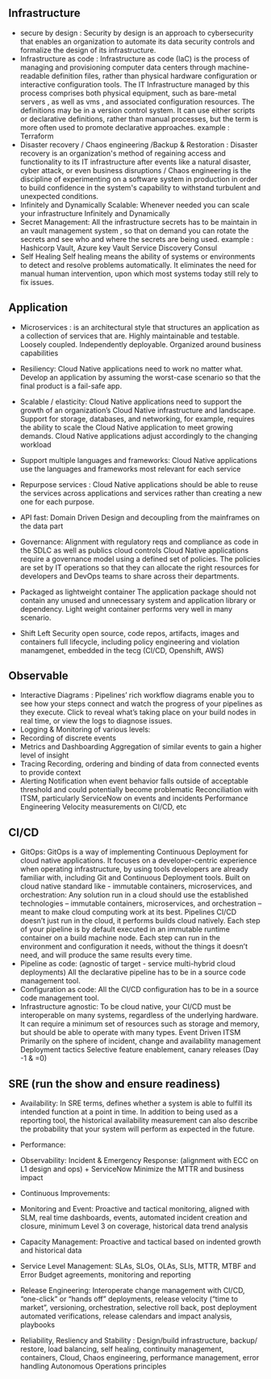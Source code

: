 ## Infrastructure  
- secure by design :
Security by design is an approach to cybersecurity that enables an organization to automate its data security controls and formalize the design of its infrastructure.
- Infrastructure as code :
Infrastructure as code (IaC) is the process of managing and provisioning computer data centers  through machine-readable definition files, rather than physical hardware configuration or interactive configuration tools. The IT Infrastructure managed by this process comprises both physical equipment, such as bare-metal servers , as well as vms , and associated configuration resources. The definitions may be in a version control system. It can use either scripts or declarative definitions, rather than manual processes, but the term is more often used to promote declarative approaches. example : Terraform
- Disaster recovery / Chaos engineering /Backup & Restoration :
Disaster recovery is an organization's method of regaining access and functionality to its IT infrastructure after events like a natural disaster, cyber attack, or even business disruptions / Chaos engineering is the discipline of experimenting on a software system in production in order to build confidence in the system's capability to withstand turbulent and unexpected conditions.
- Infinitely and Dynamically Scalable:
Whenever needed you can scale your infrastructure Infinitely and Dynamically
- Secret Management:
All the infrastructure secrets has to be maintain in an vault management system , so that on demand you can rotate the secrets and see who and where the secrets are being used. example : Hashicorp Vault, Azure key Vault
Service Discovery 
Consul
- Self Healing
Self healing means the ability of systems or environments to detect and resolve problems automatically. It eliminates the need for manual human intervention, upon which most systems today still rely to fix issues.

## Application
- Microservices :
 is an architectural style that structures an application as a collection of services that are. Highly maintainable and testable. Loosely coupled. Independently deployable. Organized around business capabilities 
- Resiliency:
Cloud Native applications need to work no matter what. Develop an application by assuming the worst-case scenario so that the final product is a fail-safe app.
- Scalable / elasticity:
Cloud Native applications need to support the growth of an organization’s Cloud Native infrastructure and landscape. Support for storage, databases, and networking, for example, requires the ability to scale the Cloud Native application to meet growing demands. Cloud Native applications adjust accordingly to the changing workload
- Support multiple languages and frameworks:
Cloud Native applications use the languages and frameworks most relevant for each service
- Repurpose services :
Cloud Native applications should be able to reuse the services across applications and services rather than creating a new one for each purpose.
- API fast:
Domain Driven Design and decoupling from the mainframes on the data part
- Governance: Alignment with regulatory reqs and compliance as code in the SDLC as well as publics cloud controls
 Cloud Native applications require a governance model using a defined set of policies. The policies are set by IT operations so that they can allocate the right resources for developers and DevOps teams to share across their departments. 
- Packaged as lightweight container
The application package should not contain any unused and unnecessary system and application library or dependency. Light weight container performs very well in many scenario. 

- Shift Left Security
open source, code repos, artifacts, images and containers full lifecycle, including policy engineering and violation manamgenet, embedded in the tecg (CI/CD, Openshift, AWS)

## Observable
- Interactive Diagrams :
Pipelines’ rich workflow diagrams enable you to see how your steps connect and watch the progress of your pipelines as they execute. Click to reveal what’s taking place on your build nodes in real time, or view the logs to diagnose issues.
- Logging & Monitoring of various levels:
- Recording of discrete events
- Metrics and Dashboarding 
Aggregation of similar events to gain a higher level of insight
- Tracing
Recording, ordering and binding of data from connected events to provide context
- Alerting
Notification when event behavior falls outside of acceptable threshold and could potentially become problematic
Reconciliation with ITSM, particularly ServiceNow on events and incidents
Performance Engineering
Velocity measurements on CI/CD, etc 

## CI/CD
- GitOps:
GitOps is a way of implementing Continuous Deployment for cloud native applications. It focuses on a developer-centric experience when operating infrastructure, by using tools developers are already familiar with, including Git and Continuous Deployment tools. 
Built on cloud native standard like - immutable containers, microservices, and orchestration:
Any solution run in a cloud should use the established technologies – immutable containers, microservices, and orchestration – meant to make cloud computing work at its best. Pipelines CI/CD doesn’t just run in the cloud, it performs builds cloud natively. Each step of your pipeline is by default executed in an immutable runtime container on a build machine node. Each step can run in the environment and configuration it needs, without the things it doesn’t need, and will produce the same results every time.
- Pipeline as code: (agnostic of target - service multi-hybrid cloud deployments)
All the declarative pipeline  has to be in a source code management tool.
- Configuration as code:
All the CI/CD configuration has to be in a source code management tool.
- Infrastructure agnostic:
To be cloud native, your CI/CD must be interoperable on many systems, regardless of the underlying hardware. It can require a minimum set of resources such as storage and memory, but should be able to operate with many types.
Event Driven ITSM Primarily on the sphere of incident, change and availability management 
Deployment tactics
Selective feature enablement, canary releases (Day -1 & =0)

## SRE (run the show and ensure readiness)
- Availability: 
In SRE terms, defines whether a system is able to fulfill its intended function at a point in time. In addition to being used as a reporting tool, the historical availability measurement can also describe the probability that your system will perform as expected in the future.
- Performance:
- Observability:
Incident & Emergency Response: (alignment with ECC on L1 design and ops) + ServiceNow
Minimize the MTTR and business impact

- Continuous Improvements:
- Monitoring and Event:
Proactive and tactical monitoring, aligned with SLM, real time dashboards, events, automated incident creation and closure, minimum Level 3 on coverage, historical data trend analysis
- Capacity Management:
Proactive and tactical based on indented growth and historical data
- Service Level Management:
SLAs, SLOs, OLAs, SLIs, MTTR, MTBF  and Error Budget agreements, monitoring and reporting
- Release Engineering:
Interoperate change management with CI/CD, “one-click” or “hands off” deployments, release velocity (“time to market”, versioning, orchestration, selective roll back, post deployment automated verifications, release calendars and impact analysis, playbooks
- Reliability, Resliency and Stability :
Design/build infrastructure, backup/ restore, load balancing, self healing, continuity management, containers, Cloud, Chaos engineering, performance management, error handling
Autonomous Operations principles
